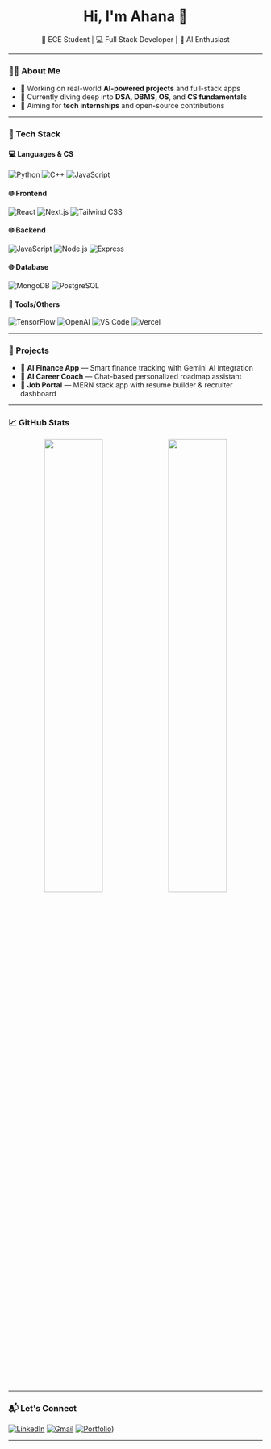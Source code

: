 <h1 align="center">Hi, I'm Ahana 👋</h1>
<p align="center">
  🧠 ECE Student | 💻 Full Stack Developer | 🤖 AI Enthusiast  
</p>

---

### 👩‍💻 About Me

- 🎯 Working on real-world **AI-powered projects** and full-stack apps
- 🌱 Currently diving deep into **DSA, DBMS, OS**, and **CS fundamentals**
- 🚀 Aiming for **tech internships** and open-source contributions  


---

### 🚀 Tech Stack

#### 💻 Languages & CS
![Python](https://img.shields.io/badge/-Python-3776AB?logo=python&logoColor=white)
![C++](https://img.shields.io/badge/-C++-00599C?logo=c%2B%2B&logoColor=white)
![JavaScript](https://img.shields.io/badge/-JavaScript-F7DF1E?logo=javascript&logoColor=black)

#### 🌐 Frontend
![React](https://img.shields.io/badge/-React-61DAFB?logo=react&logoColor=black)
![Next.js](https://img.shields.io/badge/-Next.js-000000?logo=next.js&logoColor=white)
![Tailwind CSS](https://img.shields.io/badge/-Tailwind%20CSS-38B2AC?logo=tailwind-css&logoColor=white)

#### 🌐 Backend
![JavaScript](https://img.shields.io/badge/-JavaScript-F7DF1E?logo=javascript&logoColor=black)
![Node.js](https://img.shields.io/badge/-Node.js-339933?logo=node.js&logoColor=white)
![Express](https://img.shields.io/badge/-Express.js-000000?logo=express&logoColor=white)

#### 🌐 Database
![MongoDB](https://img.shields.io/badge/-MongoDB-47A248?logo=mongodb&logoColor=white)
![PostgreSQL](https://img.shields.io/badge/-PostgreSQL-336791?logo=postgresql&logoColor=white)

#### 🤖 Tools/Others
![TensorFlow](https://img.shields.io/badge/-TensorFlow-FF6F00?logo=tensorflow&logoColor=white)
![OpenAI](https://img.shields.io/badge/-OpenAI-412991?logo=openai&logoColor=white)
![VS Code](https://img.shields.io/badge/-VS%20Code-007ACC?logo=visual-studio-code&logoColor=white)
![Vercel](https://img.shields.io/badge/-Vercel-000000?logo=vercel&logoColor=white)

---

### 🧩 Projects

- 🧾 **AI Finance App** — Smart finance tracking with Gemini AI integration  
- 🧠 **AI Career Coach** — Chat-based personalized roadmap assistant  
- 💼 **Job Portal** — MERN stack app with resume builder & recruiter dashboard  

---

### 📈 GitHub Stats

<p align="center">
  <img src="https://github-readme-stats.vercel.app/api?username=ahana4banerjee&show_icons=true&theme=tokyonight" width="48%"/>
  <img src="https://github-readme-streak-stats.herokuapp.com?user=ahana4banerjee&theme=tokyonight" width="48%"/>
</p>

---

### 📬 Let's Connect

[![LinkedIn](https://img.shields.io/badge/-LinkedIn-0A66C2?style=flat&logo=linkedin&logoColor=white)](https://linkedin.com/in/ahana-4-banerjee)
[![Gmail](https://img.shields.io/badge/-Gmail-D14836?style=flat&logo=gmail&logoColor=white)](mailto:banerjeeahana4@gmail.com)
[![Portfolio](https://img.shields.io/badge/-Portfolio-121013?style=flat&logo=vercel&logoColor=white)](https://portfolio-website-seven-roan-36.vercel.app/))

---

